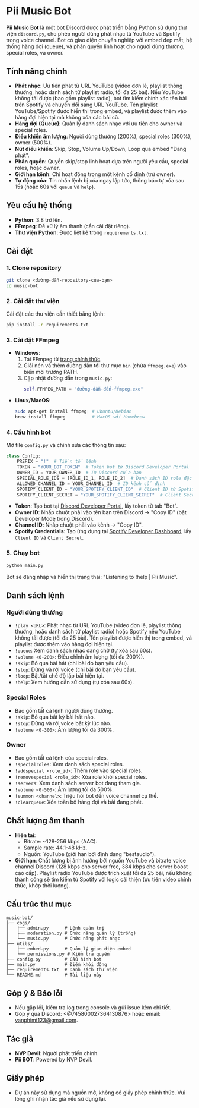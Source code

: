 # Pii Music Bot

**Pii Music Bot** là một bot Discord được phát triển bằng Python sử dụng thư viện `discord.py`, cho phép người dùng phát nhạc từ YouTube và Spotify trong voice channel. Bot có giao diện chuyên nghiệp với embed đẹp mắt, hệ thống hàng đợi (queue), và phân quyền linh hoạt cho người dùng thường, special roles, và owner.

## Tính năng chính
- **Phát nhạc**: Ưu tiên phát từ URL YouTube (video đơn lẻ, playlist thông thường, hoặc danh sách từ playlist radio, tối đa 25 bài). Nếu YouTube không tải được (bao gồm playlist radio), bot tìm kiếm chính xác tên bài trên Spotify và chuyển đổi sang URL YouTube. Tên playlist YouTube/Spotify được hiển thị trong embed, và playlist được thêm vào hàng đợi hiện tại mà không xóa các bài cũ.
- **Hàng đợi (Queue)**: Quản lý danh sách nhạc với ưu tiên cho owner và special roles.
- **Điều khiển âm lượng**: Người dùng thường (200%), special roles (300%), owner (500%).
- **Nút điều khiển**: Skip, Stop, Volume Up/Down, Loop qua embed "Đang phát".
- **Phân quyền**: Quyền skip/stop linh hoạt dựa trên người yêu cầu, special roles, hoặc owner.
- **Giới hạn kênh**: Chỉ hoạt động trong một kênh cố định (trừ owner).
- **Tự động xóa**: Tin nhắn lệnh bị xóa ngay lập tức, thông báo tự xóa sau 15s (hoặc 60s với `queue` và `help`).

## Yêu cầu hệ thống
- **Python**: 3.8 trở lên.
- **FFmpeg**: Để xử lý âm thanh (cần cài đặt riêng).
- **Thư viện Python**: Được liệt kê trong `requirements.txt`.

## Cài đặt

### 1. Clone repository
```bash
git clone <đường-dẫn-repository-của-bạn>
cd music-bot
```

### 2. Cài đặt thư viện
Cài đặt các thư viện cần thiết bằng lệnh:
```bash
pip install -r requirements.txt
```

### 3. Cài đặt FFmpeg
- **Windows**:
  1. Tải FFmpeg từ [trang chính thức](https://ffmpeg.org/download.html).
  2. Giải nén và thêm đường dẫn tới thư mục `bin` (chứa `ffmpeg.exe`) vào biến môi trường PATH.
  3. Cập nhật đường dẫn trong `music.py`:
     ```python
     self.FFMPEG_PATH = "đường-dẫn-đến-ffmpeg.exe"
     ```
- **Linux/MacOS**:
  ```bash
  sudo apt-get install ffmpeg  # Ubuntu/Debian
  brew install ffmpeg          # MacOS với Homebrew
  ```

### 4. Cấu hình bot
Mở file `config.py` và chỉnh sửa các thông tin sau:
```python
class Config:
    PREFIX = "!"  # Tiền tố lệnh
    TOKEN = "YOUR_BOT_TOKEN"  # Token bot từ Discord Developer Portal
    OWNER_ID = YOUR_OWNER_ID  # ID Discord của bạn
    SPECIAL_ROLE_IDS = [ROLE_ID_1, ROLE_ID_2]  # Danh sách ID role đặc biệt
    ALLOWED_CHANNEL_ID = YOUR_CHANNEL_ID  # ID kênh cố định
    SPOTIPY_CLIENT_ID = "YOUR_SPOTIFY_CLIENT_ID"  # Client ID từ Spotify
    SPOTIFY_CLIENT_SECRET = "YOUR_SPOTIFY_CLIENT_SECRET"  # Client Secret từ Spotify
```
- **Token**: Tạo bot tại [Discord Developer Portal](https://discord.com/developers/applications), lấy token từ tab "Bot".
- **Owner ID**: Nhấp chuột phải vào tên bạn trên Discord -> "Copy ID" (bật Developer Mode trong Discord).
- **Channel ID**: Nhấp chuột phải vào kênh -> "Copy ID".
- **Spotify Credentials**: Tạo ứng dụng tại [Spotify Developer Dashboard](https://developer.spotify.com/dashboard), lấy `Client ID` và `Client Secret`.

### 5. Chạy bot
```bash
python main.py
```
Bot sẽ đăng nhập và hiển thị trạng thái: "Listening to !help | Pii Music".

## Danh sách lệnh

### Người dùng thường
- `!play <URL>`: Phát nhạc từ URL YouTube (video đơn lẻ, playlist thông thường, hoặc danh sách từ playlist radio) hoặc Spotify nếu YouTube không tải được (tối đa 25 bài). Tên playlist được hiển thị trong embed, và playlist được thêm vào hàng đợi hiện tại.
- `!queue`: Xem danh sách nhạc đang chờ (tự xóa sau 60s).
- `!volume <0-200>`: Điều chỉnh âm lượng (tối đa 200%).
- `!skip`: Bỏ qua bài hát (chỉ bài do bạn yêu cầu).
- `!stop`: Dừng và rời voice (chỉ bài do bạn yêu cầu).
- `!loop`: Bật/tắt chế độ lặp bài hiện tại.
- `!help`: Xem hướng dẫn sử dụng (tự xóa sau 60s).

### Special Roles
- Bao gồm tất cả lệnh người dùng thường.
- `!skip`: Bỏ qua bất kỳ bài hát nào.
- `!stop`: Dừng và rời voice bất kỳ lúc nào.
- `!volume <0-300>`: Âm lượng tối đa 300%.

### Owner
- Bao gồm tất cả lệnh của special roles.
- `!specialroles`: Xem danh sách special roles.
- `!addspecial <role_id>`: Thêm role vào special roles.
- `!removespecial <role_id>`: Xóa role khỏi special roles.
- `!servers`: Xem danh sách server bot đang tham gia.
- `!volume <0-500>`: Âm lượng tối đa 500%.
- `!summon <channel>`: Triệu hồi bot đến voice channel cụ thể.
- `!clearqueue`: Xóa toàn bộ hàng đợi và bài đang phát.

## Chất lượng âm thanh
- **Hiện tại**: 
  - Bitrate: ~128-256 kbps (AAC).
  - Sample rate: 44.1-48 kHz.
  - Nguồn: YouTube (giới hạn bởi định dạng "bestaudio").
- **Giới hạn**: Chất lượng bị ảnh hưởng bởi nguồn YouTube và bitrate voice channel Discord (128 kbps cho server free, 384 kbps cho server boost cao cấp). Playlist radio YouTube được trích xuất tối đa 25 bài, nếu không thành công sẽ tìm kiếm từ Spotify với logic cải thiện (ưu tiên video chính thức, khớp thời lượng).

## Cấu trúc thư mục
```
music-bot/
├── cogs/
│   ├── admin.py      # Lệnh quản trị
│   ├── moderation.py # Chức năng quản lý (trống)
│   └── music.py      # Chức năng phát nhạc
├── utils/
│   ├── embed.py      # Quản lý giao diện embed
│   └── permissions.py # Kiểm tra quyền
├── config.py         # Cấu hình bot
├── main.py           # Điểm khởi động
├── requirements.txt  # Danh sách thư viện
└── README.md         # Tài liệu này
```

## Góp ý & Báo lỗi
- Nếu gặp lỗi, kiểm tra log trong console và gửi issue kèm chi tiết.
- Góp ý qua Discord: <@745800027364130876> hoặc email: vanphimt123@gmail.com.

## Tác giả
- **NVP Devil**: Người phát triển chính.
- **Pii BOT**: Powered by NVP Devil.

## Giấy phép
- Dự án này sử dụng mã nguồn mở, không có giấy phép chính thức. Vui lòng ghi nhận tác giả nếu sử dụng lại.